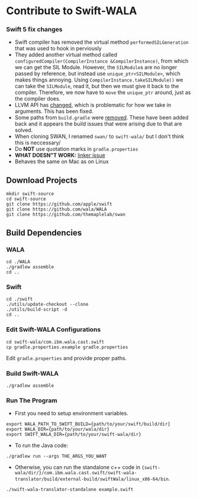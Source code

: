 # Contribute to Swift-WALA

### Swift 5 fix changes
- Swift compiler has removed the virtual method `performedSILGeneration` that was used to hook in perviously
- They added another virtual method called `configuredCompiler(CompilerInstance &CompilerInstance)`, from which we can get the SIL Module. However, the `SILModule`s are no longer passed by reference, but instead use `unique_ptr<SILModule>`, which makes things annoying. Using `CompilerInstance.takeSILModule()` we can take the `SILModule`, read it, but then we must give it back to the compiler. Therefore, we now have to `move` the `unique_ptr` around, just as the compiler does.
- LLVM API has [changed](https://reviews.llvm.org/D45641), which is problematic for how we take in arguments. This has been fixed.
- Some paths from `build.gradle` were [removed](https://github.com/themaplelab/swan/commit/f718f5e335eaeb019e4cd9130fbd30b7fe42e031). These have been added back and it appears the build issues that were arising due to that are solved.
- When cloning SWAN, I renamed `swan/` to `swift-wala/` but I don't think this is neccessary/
- Do **NOT** use quotation marks in `gradle.properties`
- **WHAT DOESN"T WORK:** [linker issue](https://termbin.com/sqe3) 
- Behaves the same on Mac as on Linux

## Download Projects

```
mkdir swift-source
cd swift-source
git clone https://github.com/apple/swift
git clone https://github.com/wala/WALA
git clone https://github.com/themaplelab/swan
```

## Build Dependencies


### WALA

```
cd ./WALA
./gradlew assemble
cd ..
```

### Swift

```
cd ./swift
./utils/update-checkout --clone
./utils/build-script -d
cd ..
```


### Edit Swift-WALA Configurations

```
cd swift-wala/com.ibm.wala.cast.swift
cp gradle.properties.example gradle.properties
```

Edit `gradle.properties` and provide proper paths.


### Build Swift-WALA

```
./gradlew assemble
```


### Run The Program


- First you need to setup environment variables.

```
export WALA_PATH_TO_SWIFT_BUILD={path/to/your/swift/build/dir}
export WALA_DIR={path/to/your/wala/dir}
export SWIFT_WALA_DIR={path/to/your/swift-wala/dir}
```


- To run the Java code:

`./gradlew run --args THE_ARGS_YOU_WANT`


- Otherwise, you can run the standalone c++ code in `{swift-wala/dir/}/com.ibm.wala.cast.swift/swift-wala-translator/build/external-build/swiftWala/linux_x86-64/bin`.

```
./swift-wala-translator-standalone example.swift
```
